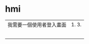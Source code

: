# hmi

|   |   |
|---|---|
|我需要一個使用者登入畫面  |1.  3.  |
|   |   |
|   |   |
|   |   |
|   |   |
|   |   |
